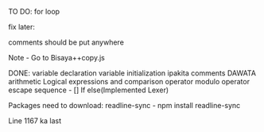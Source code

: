 TO DO:
for loop


fix later:

comments should be put anywhere

Note - Go to Bisaya++copy.js

DONE:
variable declaration
variable initialization
ipakita
comments
DAWATA
arithmetic
Logical expressions and comparison operator
modulo operator
escape sequence - []
If else(Implemented Lexer)



Packages need to download:
readline-sync - npm install readline-sync


Line 1167 ka last